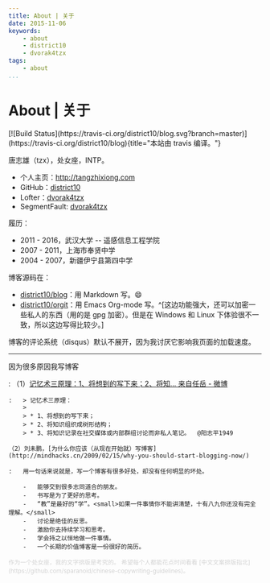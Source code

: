 ```yaml
---
title: About | 关于
date: 2015-11-06
keywords:
    - about
    - district10
    - dvorak4tzx
tags:
    - about
...
```


About | 关于
============

<div class="tzx-fright">
[![Build Status](https://travis-ci.org/district10/blog.svg?branch=master)](https://travis-ci.org/district10/blog){title="本站由 travis 编译。"}
</div>

唐志雄（tzx），处女座，INTP。

-   个人主页：<http://tangzhixiong.com>
-   GitHub：[district10](https://github.com/district10)
-   Lofter：[dvorak4tzx](http://dvorak4tzx.lofter.com/)
-   SegmentFault: [dvorak4tzx](https://segmentfault.com/u/dvorak4tzx)

履历：

-   2011 - 2016，武汉大学 -- 遥感信息工程学院
-   2007 - 2011，上海市奉贤中学
-   2004 - 2007，新疆伊宁县第四中学

博客源码在：

  - [district10/blog](https://github.com/district10/blog)：用 Markdown 写。:smile:
  - [district10/orgit](https://github.com/district10/orgit)：用 Emacs Org-mode
    写。^[这边功能强大，还可以加密一些私人的东西（用的是 gpg 加密）。但是在 Windows 和 Linux 下体验很不一致，所以这边写得比较少。]

博客的评论系统（disqus）默认不展开，因为我讨厌它影响我页面的加载速度。

---

因为很多原因我写博客

:   （1）[记忆术三原理：1、将想到的写下来；2、将知... 来自任岳 - 微博](http://weibo.com/1664910444/Biy24h2m9?type=comment)

    :   > 记忆术三原理：
        >
        > * 1、将想到的写下来；
        > * 2、将知识组织成树形结构；
        > * 3、将知识记录在社交媒体或内部群组讨论而非私人笔记。  @阳志平1949

    （2）刘未鹏，[为什么你应该（从现在开始就）写博客](http://mindhacks.cn/2009/02/15/why-you-should-start-blogging-now/)

    :   用一句话来说就是，写一个博客有很多好处，却没有任何明显的坏处。

        -   能够交到很多志同道合的朋友。
        -   书写是为了更好的思考。
        -   “教”是最好的“学”。<small>如果一件事情你不能讲清楚，十有八九你还没有完全理解。</small>
        -   讨论是绝佳的反思。
        -   激励你去持续学习和思考。
        -   学会持之以恒地做一件事情。
        -   一个长期的价值博客是一份很好的简历。

<small style="color:lightgray;">
作为一个处女座，我的文字排版是考究的。
希望每个人都能花点时间看看 [中文文案排版指北](https://github.com/sparanoid/chinese-copywriting-guidelines)。
</small>
